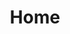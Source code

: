 ---
home: true
title: Home
heroImage: /images/logo.png
actions:
  - text: 开始
    link: /guide/getting-started.html
    type: primary
features:
  - title: 简洁至上
    details: 简单易用的API管理工具，轻松管理您的接口
  - title: 直观界面
    details: 直观的用户界面，让API管理变得简单而直观
  - title:  跨平台
    details: 任何 Go 语言 支持的平台都可以运行 getneko的后端，包括 Windows、Mac、Linux 以及 ARM。
  - title: 自部署
    details: 您的数据永远在您自己手上，不需要担心第三方泄密。
  - title: 团队协作
    details: 支持团队协作，多人共同维护和管理API项目
  - title: 持续更新
    details: 持续更新，始终保持与行业最新标准的同步
footer: GPL V3 Licensed | Copyright © 2023
---